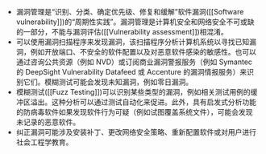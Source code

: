 - 漏洞管理是“识别、分类、确定优先级、修复和缓解”软件漏洞([[Software vulnerability]])的“周期性实践”。漏洞管理是计算机安全和网络安全不可或缺的一部分，不能与漏洞评估([[Vulnerability assessment]])相混淆。
- 可以使用漏洞扫描程序来发现漏洞，该扫描程序分析计算机系统以寻找已知漏洞，例如开放端口、不安全的软件配置以及对恶意软件感染的敏感性。也可以通过咨询公共资源（例如 NVD）或订阅商业漏洞警报服务（例如 Symantec 的 DeepSight Vulnerability Datafeed 或 Accenture 的漏洞情报服务）来识别它们。模糊测试可能会发现未知漏洞，例如零日漏洞。
- 模糊测试([[Fuzz Testing]])可以识别某些类型的漏洞，例如相关测试用例的缓冲区溢出。这种分析可以通过测试自动化来促进。此外，具有启发式分析功能的防病毒软件如果发现软件行为可疑（例如试图覆盖系统文件），可能会发现未记录的恶意软件。
- 纠正漏洞可能涉及安装补丁、更改网络安全策略、重新配置软件或对用户进行社会工程学教育。